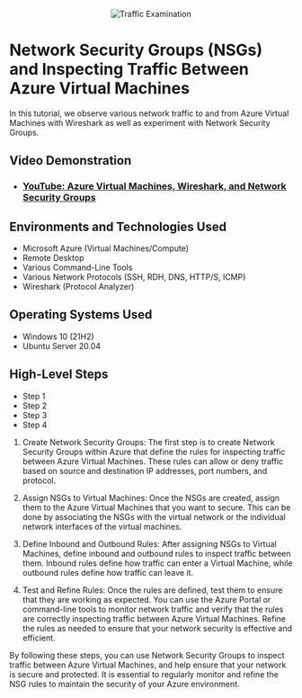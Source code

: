 <p align="center">
<img src="https://i.imgur.com/Ua7udoS.png" alt="Traffic Examination"/>
</p>

<h1>Network Security Groups (NSGs) and Inspecting Traffic Between Azure Virtual Machines</h1>
In this tutorial, we observe various network traffic to and from Azure Virtual Machines with Wireshark as well as experiment with Network Security Groups. <br />


<h2>Video Demonstration</h2>

- ### [YouTube: Azure Virtual Machines, Wireshark, and Network Security Groups](https://www.youtube.com)

<h2>Environments and Technologies Used</h2>

- Microsoft Azure (Virtual Machines/Compute)
- Remote Desktop
- Various Command-Line Tools
- Various Network Protocols (SSH, RDH, DNS, HTTP/S, ICMP)
- Wireshark (Protocol Analyzer)

<h2>Operating Systems Used </h2>

- Windows 10 (21H2)
- Ubuntu Server 20.04

<h2>High-Level Steps</h2>

- Step 1
- Step 2
- Step 3
- Step 4

1. Create Network Security Groups: The first step is to create Network Security Groups within Azure that define the rules for inspecting traffic between Azure Virtual Machines. These rules can allow or deny traffic based on source and destination IP addresses, port numbers, and protocol.

2. Assign NSGs to Virtual Machines: Once the NSGs are created, assign them to the Azure Virtual Machines that you want to secure. This can be done by associating the NSGs with the virtual network or the individual network interfaces of the virtual machines.

3. Define Inbound and Outbound Rules: After assigning NSGs to Virtual Machines, define inbound and outbound rules to inspect traffic between them. Inbound rules define how traffic can enter a Virtual Machine, while outbound rules define how traffic can leave it.

4. Test and Refine Rules: Once the rules are defined, test them to ensure that they are working as expected. You can use the Azure Portal or command-line tools to monitor network traffic and verify that the rules are correctly inspecting traffic between Azure Virtual Machines. Refine the rules as needed to ensure that your network security is effective and efficient.

By following these steps, you can use Network Security Groups to inspect traffic between Azure Virtual Machines, and help ensure that your network is secure and protected. It is essential to regularly monitor and refine the NSG rules to maintain the security of your Azure environment.

